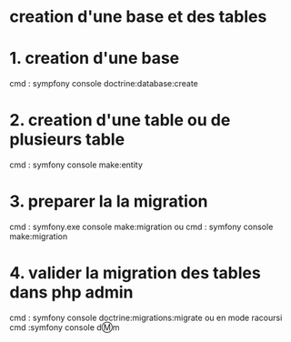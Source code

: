 # creation d'une base et des tables

# 1. creation d'une base
cmd : sympfony console doctrine:database:create

# 2. creation d'une table ou de plusieurs table
cmd : symfony console make:entity

# 3. preparer la la migration
cmd : symfony.exe console make:migration
ou cmd : symfony console make:migration

# 4. valider la migration des tables dans php admin
cmd : symfony console doctrine:migrations:migrate
ou en mode racoursi cmd :symfony console d:m:m